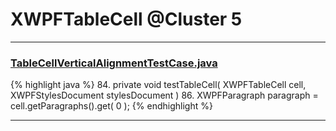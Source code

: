 # XWPFTableCell @Cluster 5

***

### [TableCellVerticalAlignmentTestCase.java](https://searchcode.com/codesearch/view/96672468/)
{% highlight java %}
84. private void testTableCell( XWPFTableCell cell, XWPFStylesDocument stylesDocument )
86.     XWPFParagraph paragraph = cell.getParagraphs().get( 0 );
{% endhighlight %}

***

